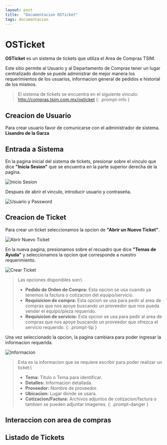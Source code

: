 ```yaml
---
layout: post
title:  "Documentacion OSTicket"
tags: documentacion
---
```

# OSTicket
**OSTicket** es un sistema de tickets que utiliza el Area de Compras TSIM. 

Este sitio permite al Usuario y al Departamento de Compras tener un lugar centralizado donde se puede administrar de mejor manera los requerimientos de los usuarios, informacion general de pedidos e historial de los mismos.

> El sistema de tickets se encuentra en el siguiente vinculo:\
> <http://compras.tsim.com.mx/osticket>
{: .prompt-info }


## Creacion de Usuario
Para crear usuario favor de comunicarse con el administrador de sistema.\
**Lisandro de la Garza**

## Entrada a Sistema
En la pagina inicial del sistema de tickets, presionar sobre el vinculo que dice **"Inicia Sesion"** que se encuentra en la parte superior derecha de la pagina.

![Inicio Sesion](https://memos.tsim.com.mx/file/attachments/56h9Ssd6UYLnYKTVifzbpv/swappy-20251015_091704.png)

Despues de abrir el vinculo, introducir usuario y contraseña.

![Usuario y Password](https://memos.tsim.com.mx/file/attachments/dpRQam524SmMFYD5jAprWe/swappy-20251015_091959.png)


## Creacion de Ticket
Para crear un ticket seleccionamos la opcion de **"Abrir un Nuevo Ticket"**.

![Abrir Nuevo Ticket](https://memos.tsim.com.mx/file/attachments/AJnm99xYKdDnGg2JLDj7AQ/swappy-20251015_092131.png)

En la nueva pagina, presionamos sobre el recuadro que dice **"Temas de Ayuda"** y seleccionamos la opcion que corresponde a nuestro requerimiento. 

![Crear Ticket](https://memos.tsim.com.mx/file/attachments/FC2hXvEsJrUkisSJvFDjDk/swappy-20251015_092231.png)

> Las opciones disponibles son:\
> * **Pedido de Orden de Compra:** Esta opcion se usa cuando ya tenemos la factura o cotizacion del equipo/servicio.
> * **Requisicion de compra:** Esta opcion se usa para pedir al area de compras que nos apoye buscando un proveedor que nos pueda vender el equipo/pieza requerido.
> * **Requisicion de servicio:** Esta opcion se usa para pedir al area de compras que nos apoye buscando un proveedor que ofrezca el servicio requerido. 
{: .prompt-tip }

Una vez seleccionado la opcion, la pagina cambiara para poder ingresar la informacion requerida.

![Informacion](https://memos.tsim.com.mx/file/attachments/J4q7QaakCiQM9qdwTnn46d/swappy-20251015_154615.png)

> Esta es la informacion que se requiere escribir para poder realizar un ticket:\
> * **Tema:** Titulo o Tema para identificar.
> * **Detalles:** Informacion detallada.
> * **Proveedor:** Nombre de proveedor.
> * **Ubicacion:** Lugar donde se usara.
> * **Cotizacion/Factura:** Archivos adjuntos de cotizacion/factura o tambien se pueden adjuntar imagenes.
{: .prompt-danger }

## Interaccion con area de compras

## Listado de Tickets


